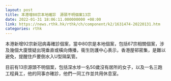 ```yaml
---
layout: post
title: 本港增80宗本地確診　源頭不明個案13宗
date: 2022-01-31 18:06:11.000000000 +08:00
link: https://news.rthk.hk/rthk/ch/component/k2/1631474-20220131.htm
categories: rthk
---
```


本港新增92宗新冠病毒確診個案，當中80宗是本地個案，包括67宗相關個案，涉及幾個大廈懷疑出現垂直或橫向傳播，衞生防護中心表示，香港屋邨密集，是難以避免，提醒住戶要倒水入U型隔氣管。

目前有13宗源頭不明個案，包括深水埗一名50歲沒有居所的女子，以及一名三跑工程員工，他的同事亦確診，他們一同工作並共用休息室。
